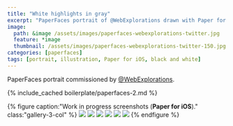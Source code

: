 ```yaml
---
title: "White highlights in gray"
excerpt: "PaperFaces portrait of @WebExplorations drawn with Paper for iOS on an iPad."
image: 
  path: &image /assets/images/paperfaces-webexplorations-twitter.jpg 
  feature: *image
  thumbnail: /assets/images/paperfaces-webexplorations-twitter-150.jpg
categories: [paperfaces]
tags: [portrait, illustration, Paper for iOS, black and white]
---
```


PaperFaces portrait commissioned by [@WebExplorations](https://twitter.com/webexplorations).

{% include_cached boilerplate/paperfaces-2.md %}

{% figure caption:"Work in progress screenshots (**Paper for iOS**)." class:"gallery-3-col" %}
[![](/assets/images/paperfaces-webexplorations-process-1-600.jpg)](/assets/images/paperfaces-webexplorations-process-1-lg.jpg)
[![](/assets/images/paperfaces-webexplorations-process-2-600.jpg)](/assets/images/paperfaces-webexplorations-process-2-lg.jpg)
[![](/assets/images/paperfaces-webexplorations-process-3-600.jpg)](/assets/images/paperfaces-webexplorations-process-3-lg.jpg)
[![](/assets/images/paperfaces-webexplorations-process-4-600.jpg)](/assets/images/paperfaces-webexplorations-process-4-lg.jpg)
[![](/assets/images/paperfaces-webexplorations-process-5-600.jpg)](/assets/images/paperfaces-webexplorations-process-5-lg.jpg)
[![](/assets/images/paperfaces-webexplorations-process-6-600.jpg)](/assets/images/paperfaces-webexplorations-process-6-lg.jpg)
{% endfigure %}

